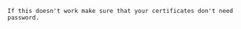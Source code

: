 <!-- usedin: [ _includes/_inlines/Tutorials/common/2004-09-26-ssl-certificate/2004-09-26-ssl-certificate_separate-domains-with-different-.md] -->

```
If this doesn't work make sure that your certificates don't need password.
```
